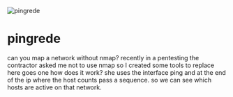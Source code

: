 ![pingrede](https://user-images.githubusercontent.com/92694808/166170162-5d9f2318-ed65-4ad4-b4d0-b5f8a80c215e.png)
# pingrede
can you map a network without nmap?
recently in a pentesting the contractor asked me not to use nmap
so I created some tools to replace here goes one
how does it work? she uses the interface ping and at the end of the ip where the host counts pass a sequence.
so we can see which hosts are active on that network.
